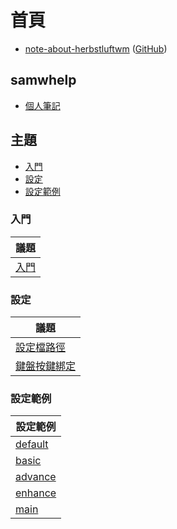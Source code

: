 
# 首頁

* [note-about-herbstluftwm](https://samwhelp.github.io/note-about-herbstluftwm/) ([GitHub](https://github.com/samwhelp/note-about-herbstluftwm))


## samwhelp

* [個人筆記](https://samwhelp.github.io/book/)


## 主題

* [入門](#入門)
* [設定](#設定)
* [設定範例](#設定範例)


### 入門

| 議題 |
| --- |
| [入門](https://samwhelp.github.io/note-about-herbstluftwm/read/start.html) |


### 設定

| 議題 |
| --- |
| [設定檔路徑](https://samwhelp.github.io/note-about-herbstluftwm/read/config.html) |
| [鍵盤按鍵綁定](https://samwhelp.github.io/note-about-herbstluftwm/read/config/keybind.html) |


### 設定範例

| 設定範例 |
| --- |
| [default](https://github.com/samwhelp/note-about-herbstluftwm/tree/gh-pages/_demo/config/herbstluftwm-config/default) |
| [basic](https://github.com/samwhelp/note-about-herbstluftwm/tree/gh-pages/_demo/config/herbstluftwm-config/basic) |
| [advance](https://github.com/samwhelp/note-about-herbstluftwm/tree/gh-pages/_demo/config/herbstluftwm-config/advance) |
| [enhance](https://github.com/samwhelp/note-about-herbstluftwm/tree/gh-pages/_demo/config/herbstluftwm-config/enhance) |
| [main](https://github.com/samwhelp/note-about-herbstluftwm/tree/gh-pages/_demo/config/herbstluftwm-config/main) |
